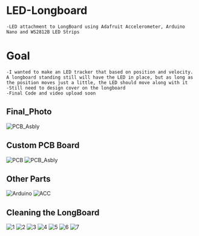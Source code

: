 # LED-Longboard
	-LED attachment to LongBoard using Adafruit Accelerometer, Arduino Nano and WS2812B LED Strips

# Goal
	-I wanted to make an LED tracker that based on position and velocity. A longboard standing still will have the LED in place, but as long as the position moves just a little, the LED should move along with it
	-Still need to design cover on the longboard
	-Final Code and video upload soon

## Final_Photo
![PCB_Asbly](/Photos/Final.jpg)

## Custom PCB Board
![PCB](/Photos/PCB.jpg)
![PCB_Asbly](/Photos/PCB_MOUNT.jpg)

## Other Parts
![Arduino](/Photos/Arduino.jpg)
![ACC](/Photos/Acc.jpg)


## Cleaning the LongBoard
![1](/Photos/1.jpg)
![2](/Photos/2.jpg)
![3](/Photos/3.jpg)
![4](/Photos/4.jpg)
![5](/Photos/5.jpg)
![6](/Photos/6.jpg)
![7](/Photos/7.jpg)